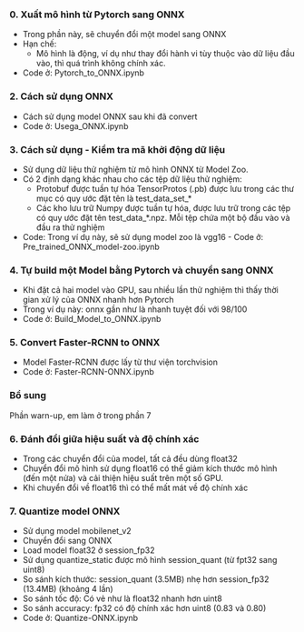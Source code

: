 ### 0. Xuất mô hình từ Pytorch sang ONNX
  - Trong phần này, sẽ chuyển đổi một model sang ONNX
  - Hạn chế:
    - Mô hình là động, ví dụ như thay đổi hành vi tùy thuộc vào dữ liệu đầu vào, thì quá trình không chính xác.
  - Code ở: Pytorch_to_ONNX.ipynb
### 2. Cách sử dụng ONNX
  - Cách sử dụng model ONNX sau khi đã convert
  - Code ở: Usega_ONNX.ipynb
### 3. Cách sử dụng - Kiểm tra mã khởi động dữ liệu
  - Sử dụng dữ liệu thử nghiệm từ mô hình ONNX từ Model Zoo.
  - Có 2 định dạng khác nhau cho các tệp dữ liệu thử nghiệm:
    - Protobuf được tuần tự hóa TensorProtos (.pb) được lưu trong các thư mục có quy ước đặt tên là test_data_set_*
    - Các kho lưu trữ Numpy được tuần tự hóa, được lưu trữ trong các tệp có quy ước đặt tên test_data_*.npz. Mỗi tệp chứa một bộ đầu vào và đầu ra thử nghiệm
  - Code: Trong ví dụ này, sẽ sử dụng model zoo là vgg16 - Code ở: Pre_trained_ONNX_model-zoo.ipynb
### 4. Tự build một Model bằng Pytorch và chuyển sang ONNX
  - Khi đặt cả hai model vào GPU, sau nhiều lần thử nghiệm thì thấy thời gian xử lý của ONNX nhanh hơn Pytorch
  - Trong ví dụ này: onnx gần như là nhanh tuyệt đối với 98/100
  - Code ở: Build_Model_to_ONNX.ipynb
### 5. Convert Faster-RCNN to ONNX
  - Model Faster-RCNN được lấy từ thư viện torchvision
  - Code ở: Faster-RCNN-ONNX.ipynb
### Bổ sung
Phần warn-up, em làm ở trong phần 7
### 6. Đánh đổi giữa hiệu suất và độ chính xác
  - Trong các chuyển đổi của model, tất cả đều dùng float32
  - Chuyển đổi mô hình sử dụng float16 có thể giảm kích thước mô hình (đến một nửa) và cải thiện hiệu suất trên một số GPU.
  - Khi chuyển đổi về float16 thì có thể mất mát về độ chính xác
### 7. Quantize model ONNX
  - Sử dụng model mobilenet_v2 
  - Chuyển đổi sang ONNX 
  - Load model float32 ở session_fp32
  - Sử dụng quantize_static được mô hình session_quant (từ fpt32 sang uint8)
  - So sánh kích thước: session_quant (3.5MB) nhẹ hơn session_fp32 (13.4MB) (khoảng 4 lần)
  - So sánh tốc độ: Có vẻ như là float32 nhanh hơn uint8
  - So sánh accuracy: fp32 có độ chính xác hơn uint8 (0.83 và 0.80)
  - Code ở: Quantize-ONNX.ipynb
